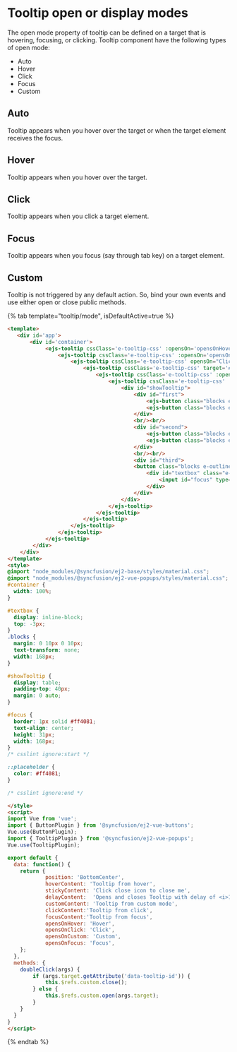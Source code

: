 # Tooltip open or display modes

The open mode property of tooltip can be defined on a target that is hovering, focusing, or clicking.
Tooltip component have the following types of open mode:

* Auto
* Hover
* Click
* Focus
* Custom

## Auto

Tooltip appears when you hover over the target or when the target element receives the focus.

## Hover

Tooltip appears when you hover over the target.

## Click

Tooltip appears when you click a target element.

## Focus

Tooltip appears when you focus (say through tab key) on a target element.

## Custom

Tooltip is not triggered by any default action. So, bind your own events and use either open or close public methods.

{% tab template="tooltip/mode", isDefaultActive=true %}

```html
<template>
   <div id='app'>
       <div id='container'>
            <ejs-tooltip cssClass='e-tooltip-css' :opensOn='opensOnHover' target='#tooltiphover' :content='hoverContent'>
                <ejs-tooltip cssClass='e-tooltip-css' :opensOn='opensOnClick' target='#tooltipclick' :content='clickContent'>
                    <ejs-tooltip cssClass='e-tooltip-css' opensOn="Click" isSticky=true target='#Mode' :content='stickyContent'>
                        <ejs-tooltip cssClass='e-tooltip-css' target='#openMode' openDelay=1000 closeDelay=1000 :content='delayContent'>
                            <ejs-tooltip cssClass='e-tooltip-css' :opensOn='opensOnCustom' target='#tooltipcustom' id='custom' ref='custom' :content='customContent'>
                                <ejs-tooltip cssClass='e-tooltip-css' :opensOn='opensOnFocus' target='#focus' :content='focusContent'>
                                    <div id="showTooltip">
                                        <div id="first">
                                            <ejs-button class="blocks e-outline" isPrimary=true id="tooltiphover">Hover me!(Default)</ejs-button>
                                            <ejs-button class="blocks e-outline" isPrimary=true id="tooltipclick">Click me!</ejs-button>
                                        </div>
                                        <br/><br/>
                                        <div id="second">
                                            <ejs-button class="blocks e-outline" isPrimary=true id="Mode">Sticky Mode</ejs-button>
                                            <ejs-button class="blocks e-outline" isPrimary=true id="openMode">Tooltip with delay</ejs-button>
                                        </div>
                                        <br/><br/>
                                        <div id="third">
                                        <button class="blocks e-outline e-btn e-primary" v-on:dblclick="doubleClick" id="tooltipcustom" >Double click on me!</button>
                                            <div id="textbox" class="e-float-input blocks">
                                                <input id="focus" type="text" placeholder="Focus and blur"/>
                                            </div>
                                        </div>
                                    </div>
                                </ejs-tooltip>
                            </ejs-tooltip>
                        </ejs-tooltip>
                    </ejs-tooltip>
                </ejs-tooltip>
            </ejs-tooltip>
        </div>
    </div>
</template>
<style>
@import "node_modules/@syncfusion/ej2-base/styles/material.css";
@import "node_modules/@syncfusion/ej2-vue-popups/styles/material.css";
#container {
  width: 100%;
}

#textbox {
  display: inline-block;
  top: -3px;
}
.blocks {
  margin: 0 10px 0 10px;
  text-transform: none;
  width: 168px;
}

#showTooltip {
  display: table;
  padding-top: 40px;
  margin: 0 auto;
}

#focus {
  border: 1px solid #ff4081;
  text-align: center;
  height: 31px;
  width: 168px;
}
/* csslint ignore:start */

::placeholder {
  color: #ff4081;
}

/* csslint ignore:end */

</style>
<script>
import Vue from 'vue';
import { ButtonPlugin } from '@syncfusion/ej2-vue-buttons';
Vue.use(ButtonPlugin);
import { TooltipPlugin } from '@syncfusion/ej2-vue-popups';
Vue.use(TooltipPlugin);

export default {
  data: function() {
    return {
            position: 'BottomCenter',
            hoverContent: 'Tooltip from hover',
            stickyContent: 'Click close icon to close me',
            delayContent:  'Opens and closes Tooltip with delay of <i>1000 milliseconds</i>',
            customContent: 'Tooltip from custom mode',
            clickContent:'Tooltip from click',
            focusContent:'Tooltip from focus',
            opensOnHover: 'Hover',
            opensOnClick: 'Click',
            opensOnCustom: 'Custom',
            opensOnFocus: 'Focus',
    };
  },
  methods: {
    doubleClick(args) {
        if (args.target.getAttribute('data-tooltip-id')) {
            this.$refs.custom.close();
        } else {
            this.$refs.custom.open(args.target);
        }
    }
  }
}
</script>

```

{% endtab %}